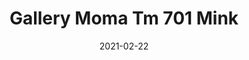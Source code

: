 ---
tags: 
  - "To Market"
  - "Loose Lay LVT"
  - "Gallery"
title: "Gallery Moma Tm 701 Mink"
designer: "To Market"
image_primary: "img/ELEV-701-2.jpg"
href: "https://www.tomkt.com/copy-of-woven-swatches"
description: "Size%3A%2012%22%20X%2024%22%A0/%20Wear%20layer%3A%20.5mm%20%2820mil%29%A0/%20Edge%3A%20Square%A0/%20Thickness%3A%205.0mm%20/%20Sq.ft/Ctn%3A%2020%A0/%20Installation%3A%20Glue%20Down"
category: "loose-lay-lvt-gallery"
subtitle: ""
manufacturer: "ToMarket"
slug: "/manufacturers/tomarket/loose-lay-lvt-gallery/to-market-gallery-moma-tm-701-mink"
date: "2021-02-22"
---